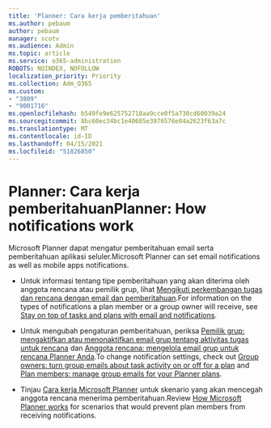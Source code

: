 ```yaml
---
title: 'Planner: Cara kerja pemberitahuan'
ms.author: pebaum
author: pebaum
manager: scotv
ms.audience: Admin
ms.topic: article
ms.service: o365-administration
ROBOTS: NOINDEX, NOFOLLOW
localization_priority: Priority
ms.collection: Adm_O365
ms.custom:
- "3809"
- "9001716"
ms.openlocfilehash: b549fe9e625752718aa9cce0f5a730cd60039a24
ms.sourcegitcommit: 8bc60ec34bc1e40685e3976576e04a2623f63a7c
ms.translationtype: MT
ms.contentlocale: id-ID
ms.lasthandoff: 04/15/2021
ms.locfileid: "51826850"
---
```

# <a name="planner-how-notifications-work"></a><span data-ttu-id="0a30d-102">Planner: Cara kerja pemberitahuan</span><span class="sxs-lookup"><span data-stu-id="0a30d-102">Planner: How notifications work</span></span>

<span data-ttu-id="0a30d-103">Microsoft Planner dapat mengatur pemberitahuan email serta pemberitahuan aplikasi seluler.</span><span class="sxs-lookup"><span data-stu-id="0a30d-103">Microsoft Planner can set email notifications as well as mobile apps notifications.</span></span>

- <span data-ttu-id="0a30d-104">Untuk informasi tentang tipe pemberitahuan yang akan diterima oleh anggota rencana atau pemilik grup, lihat [Mengikuti perkembangan tugas dan rencana dengan email dan pemberitahuan](https://support.office.com/article/Stay-on-top-of-tasks-and-plans-with-email-and-notifications-cce223d6-b0ae-43cf-a080-266e2414a859).</span><span class="sxs-lookup"><span data-stu-id="0a30d-104">For information on the types of notifications a plan member or a group owner will receive, see [Stay on top of tasks and plans with email and notifications](https://support.office.com/article/Stay-on-top-of-tasks-and-plans-with-email-and-notifications-cce223d6-b0ae-43cf-a080-266e2414a859).</span></span>

- <span data-ttu-id="0a30d-105">Untuk mengubah pengaturan pemberitahuan, periksa [Pemilik grup: mengaktifkan atau menonaktifkan email grup tentang aktivitas tugas untuk rencana](https://support.office.com/article/group-owners-turn-group-emails-about-task-activity-on-or-off-for-a-plan-f1b0d681-2aa6-4ce5-9703-4614607d4cd0) dan [Anggota rencana: mengelola email grup untuk rencana Planner Anda](https://support.office.com/article/plan-members-manage-group-emails-for-your-planner-plans-46f989a0-a34d-4db9-993b-dd596af7a5d2).</span><span class="sxs-lookup"><span data-stu-id="0a30d-105">To change notification settings, check out [Group owners: turn group emails about task activity on or off for a plan](https://support.office.com/article/group-owners-turn-group-emails-about-task-activity-on-or-off-for-a-plan-f1b0d681-2aa6-4ce5-9703-4614607d4cd0) and [Plan members: manage group emails for your Planner plans](https://support.office.com/article/plan-members-manage-group-emails-for-your-planner-plans-46f989a0-a34d-4db9-993b-dd596af7a5d2).</span></span>

- <span data-ttu-id="0a30d-106">Tinjau [Cara kerja Microsoft Planner](https://techcommunity.microsoft.com/t5/planner-blog/how-microsoft-planner-works/ba-p/1214736#M703) untuk skenario yang akan mencegah anggota rencana menerima pemberitahuan.</span><span class="sxs-lookup"><span data-stu-id="0a30d-106">Review [How Microsoft Planner works](https://techcommunity.microsoft.com/t5/planner-blog/how-microsoft-planner-works/ba-p/1214736#M703) for scenarios that would prevent plan members from receiving notifications.</span></span>
